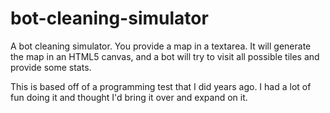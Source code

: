 # bot-cleaning-simulator
A bot cleaning simulator. You provide a map in a textarea. It will generate the map in an HTML5 canvas, and a bot will try to visit all possible tiles and provide some stats.

This is based off of a programming test that I did years ago. I had a lot of fun doing it and thought I'd bring it over and expand on it.

